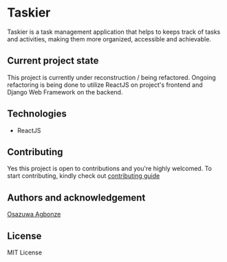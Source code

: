 # Taskier

Taskier is a task management application that helps to keeps track of tasks and activities, making them
more organized, accessible and achievable.

## Current project state

This project is currently under reconstruction / being refactored. Ongoing refactoring is being done to utilize ReactJS on project's frontend and Django Web Framework on the backend.

## Technologies

- ReactJS



## Contributing

Yes this project is open to contributions and you're highly welcomed. To start contributing, kindly check out [contributing guide](./CONTRIBUTING.md)


## Authors and acknowledgement

[Osazuwa Agbonze](https://github.com/spaceofmiah)


## License

MIT License
